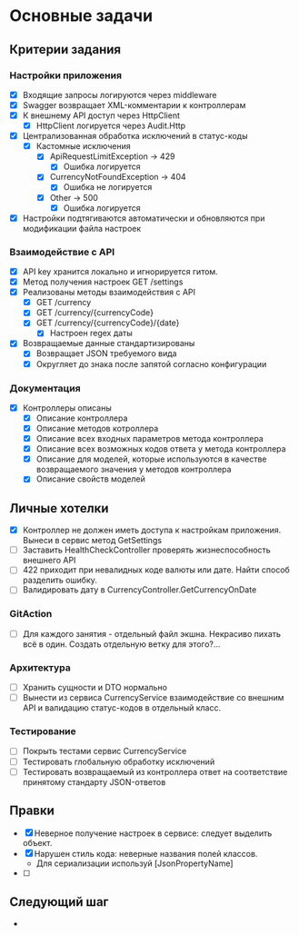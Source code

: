 ﻿# Основные задачи

## Критерии задания
### Настройки приложения
- [x] Входящие запросы логируются через middleware
- [x] Swagger возвращает XML-комментарии к контроллерам
- [x] К внешнему API доступ через HttpClient
  - [x] HttpClient логируется через Audit.Http
- [x] Централизованная обработка исключений в статус-коды
  - [x] Кастомные исключения
    - [x] ApiRequestLimitException -> 429
      - [x] Ошибка логируется
    - [x] CurrencyNotFoundException -> 404
      - [x] Ошибка не логируется
    - [x] Other -> 500
      - [x] Ошибка логируется
- [x] Настройки подтягиваются автоматически и обновляются при модификации файла настроек

### Взаимодействие с API
- [x] API key хранится локально и игнорируется гитом.
- [x] Метод получения настроек GET /settings
- [x] Реализованы методы взаимодействия с API
  - [x] GET /currency
  - [x] GET /currency/{currencyCode}
  - [x] GET /currency/{currencyCode}/{date}
    - [x] Настроен regex даты
- [x] Возвращаемые данные стандартизированы
  - [x] Возвращает JSON требуемого вида
  - [x] Округляет до знака после запятой согласно конфигурации

### Документация
- [x] Контроллеры описаны
  - [x] Описание контроллера
  - [x] Описание методов котроллера
  - [x] Описание всех входных параметров метода контроллера
  - [x] Описание всех возможных кодов ответа у метода контроллера
  - [x] Описание для моделей, которые используются в качестве возвращаемого значения у методов контроллера
  - [x] Описание свойств моделей

## Личные хотелки
- [x] Контроллер не должен иметь доступа к настройкам приложения. Вынеси в сервис метод GetSettings
- [ ] Заставить HealthCheckController проверять жизнеспособность внешнего API
- [ ] 422 приходит при невалидных коде валюты или дате. Найти способ разделить ошибку.
- [ ] Валидировать дату в CurrencyController.GetCurrencyOnDate

### GitAction
- [ ] Для каждого занятия - отдельный файл экшна. Некрасиво пихать всё в один. Создать отдельную ветку для этого?...

### Архитектура
- [ ] Хранить сущности и DTO нормально
- [ ] Вынести из сервиса CurrencyService взаимодействие со внешним API и валидацию статус-кодов в отдельный класс.
### Тестирование
- [ ] Покрыть тестами сервис CurrencyService
- [ ] Тестировать глобальную обработку исключений
- [ ] Тестировать возвращаемый из контроллера ответ на соответствие принятому стандарту JSON-ответов

## Правки
- [x] Неверное получение настроек в сервисе: следует выделить объект.
- [x] Нарушен стиль кода: неверные названия полей классов.
  - Для сериализации используй [JsonPropertyName]
- [ ] 

## Следующий шаг
- 